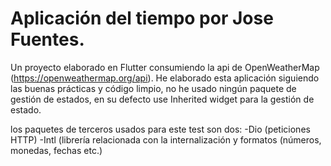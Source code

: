 # Aplicación del tiempo por Jose Fuentes.

Un proyecto elaborado en Flutter consumiendo la api de OpenWeatherMap (https://openweathermap.org/api).
He elaborado esta aplicación siguiendo las buenas prácticas y código limpio, no he usado ningún paquete de gestión de estados, en su defecto use Inherited widget para la gestión de estado.

los paquetes de terceros usados para este test son dos:
-Dio (peticiones HTTP)
-Intl (librería relacionada con la internalización y formatos (números, monedas, fechas etc.)

